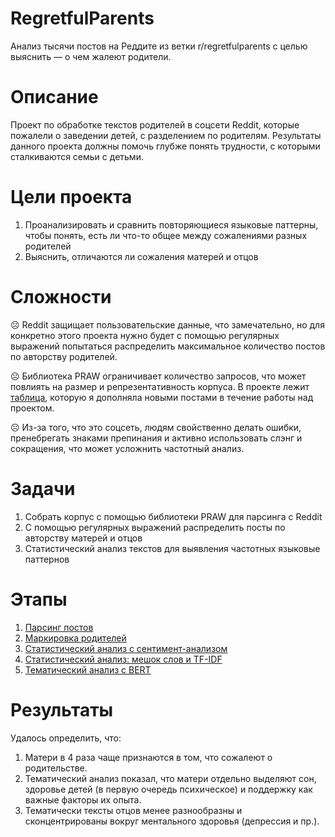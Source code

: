 # RegretfulParents
Анализ тысячи постов на Реддите из ветки r/regretfulparents с целью выяснить — о чем жалеют родители.

# Описание
Проект по обработке текстов родителей в соцсети Reddit, которые пожалели о заведении детей, с разделением по родителям. Результаты данного проекта должны помочь глубже понять трудности, с которыми сталкиваются семьи с детьми.

# Цели проекта
1. Проанализировать и сравнить повторяющиеся языковые паттерны, чтобы понять, есть ли что-то общее между сожалениями разных родителей
2. Выяснить, отличаются ли сожаления матерей и отцов

# Сложности
☹ Reddit защищает пользовательские данные, что замечательно, но для конкретно этого проекта нужно будет с помощью регулярных выражений попытаться распределить максимальное количество постов по авторству родителей.

☹ Библиотека PRAW ограничивает количество запросов, что может повлиять на размер и репрезентативность корпуса. В проекте лежит [таблица](regretful_parents_posts_gendered_expanded.csv), которую я дополняла новыми постами в течение работы над проектом.

☹ Из-за того, что это соцсеть, людям свойственно делать ошибки, пренебрегать знаками препинания и активно использовать слэнг и сокращения, что может усложнить частотный анализ.

# Задачи
1. Собрать корпус с помощью библиотеки PRAW для парсинга с Reddit
2. С помощью регулярных выражений распределить посты по авторству матерей и отцов
3. Статистический анализ текстов для выявления частотных языковые паттернов

# Этапы
1. [Парсинг постов](reddit_posts_parsing.py)
2. [Маркировка родителей](reddit_markers.py)
3. [Статистический анализ с сентимент-анализом](parents_words_statistics.py)
4. [Статистический анализ: мешок слов и TF-IDF](parents_words_statistics_tfidf.py)
5. [Тематический анализ с BERT](regretful_parents_topics_bert.py)

# Результаты
Удалось определить, что:
1. Матери в 4 раза чаще признаются в том, что сожалеют о родительстве.
2. Тематический анализ показал, что матери отдельно выделяют сон, здоровье детей (в первую очередь психическое) и поддержку как важные факторы их опыта.
3. Тематически тексты отцов менее разнообразны и сконцентрированы вокруг ментального здоровья (депрессия и пр.).
